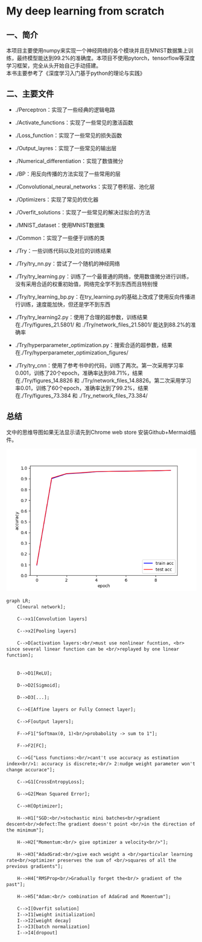 # My deep learning from scratch

## 一、简介

本项目主要使用numpy来实现一个神经网络的各个模块并且在MNIST数据集上训练，最终模型能达到99.2%的准确度。本项目不使用pytorch，tensorflow等深度学习框架，完全从头开始自己手动搭建。\
本书主要参考了《深度学习入门基于python的理论与实践》

## 二、主要文件

- ./Perceptron：实现了一些经典的逻辑电路

- ./Activate_functions：实现了一些常见的激活函数

- ./Loss_function：实现了一些常见的损失函数

- ./Output_layres：实现了一些常见的输出层

- ./Numerical_differentiation：实现了数值微分

- ./BP：用反向传播的方法实现了一些常用的层

- ./Convolutional_neural_networks：实现了卷积层、池化层

- ./Optimizers：实现了常见的优化器

- ./Overfit_solutions：实现了一些常见的解决过拟合的方法

- ./MNIST_dataset：使用MNIST数据集

- ./Common：实现了一些便于训练的类

- ./Try：一些训练代码以及对应的训练结果

- ./Try/try_nn.py：尝试了一个随机的神经网络

- ./Try/try_learning.py：训练了一个最普通的网络，使用数值微分进行训练，没有采用合适的权重初始值，网络完全学不到东西而且特别慢

- ./Try/try_learning_bp.py：在try_learning.py的基础上改成了使用反向传播进行训练，速度能加快，但还是学不到东西

- ./Try/try_learning2.py：使用了合理的超参数，训练结果在./Try/figures_21.5801/ 和 ./Try/network_files_21.5801/ 能达到88.2%的准确率

- ./Try/hyperparameter_optimization.py：搜索合适的超参数，结果在./Try/hyperparameter_optimization_figures/

- ./Try/try_cnn：使用了参考书中的代码，训练了两次。第一次采用学习率0.001，训练了20个epoch，准确率达到98.71%，结果在./Try/figures_14.8826 和 ./Try/network_files_14.8826。第二次采用学习率0.01，训练了60个epoch，准确率达到了99.2%，结果在./Try/figures_73.384 和 ./Try_network_files_73.384/

## 总结

文中的思维导图如果无法显示请先到Chrome web store 安装Github+Mermaid插件。

![Getting Started](./Try/figures_14.8826/try_learning_bp_acc_10.png)


```mermaid
graph LR;
    C[neural network];

    C-->x1[Convolution layers]

    C-->x2[Pooling layers]

    C-->D[activation layers:<br/>must use nonlinear fucntion, <br> since several linear function can be <br/>replayed by one linear function];


    D-->D1[ReLU];

    D-->D2[Sigmoid];

    D-->D3[...];

    C-->E[Affine layers or Fully Connect layer];

    C-->F[output layers];

    F-->F1["Softmax(0, 1)<br/>probabolity -> sum to 1"];
    
    F-->F2[FC];

    C-->G["Loss functions:<br/>cant't use accuracy as estimation index<br/>1: accuracy is discrete;<br/> 2:nudge weight parameter won't change accurace"];
    
    C-->G1[CrossEntropyLoss];
    
    G-->G2[Mean Squared Error];

    C-->H[Optimizer];
    
    H-->H1["SGD:<br/>stochastic mini batches<br/>gradient descent<br/>defect:The gradient doesn't point <br/>in the direction of the minimum"];
    
    H-->H2["Momentum:<br/> give optimizer a velocity<br/>"];
    
    H-->H3["AdadGrad:<br/>give each weight a <br/>particular learning rate<br/>optimizer preserves the sum of <br/>squares of all the previous gradients"];
    
    H-->H4["RMSProp<br/>Gradually forget the<br/> gradient of the past"];
    
    H-->H5["Adam:<br/> combination of AdaGrad and Momentum"];

    C-->I[Overfit solution]
    I-->I1[weight initialization]
    I-->I2[weight decay]
    I-->I3[batch normalization]
    I-->I4[dropout]
```